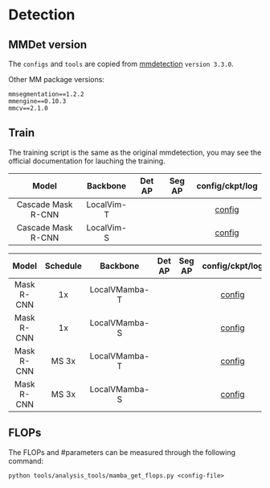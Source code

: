 # Detection

## MMDet version
The `configs` and `tools` are copied from [mmdetection](https://github.com/open-mmlab/mmdetection) `version 3.3.0`.

Other MM package versions:
```shell
mmsegmentation==1.2.2
mmengine==0.10.3
mmcv==2.1.0
```


## Train

The training script is the same as the original mmdetection, you may see the official documentation for lauching the training.

|Model|Backbone|Det AP|Seg AP|config/ckpt/log|
|:--:|:--:|:--:|:--:|:--:|
|Cascade Mask R-CNN|LocalVim-T|||[config](configs/local_mamba/vitdet_cascade_mask-rcnn_local_vim_tiny_lsj-100e.py)|
|Cascade Mask R-CNN|LocalVim-S|||[config](configs/local_mamba/vitdet_cascade_mask-rcnn_local_vim_small_lsj-100e.py)|


|Model|Schedule|Backbone|Det AP|Seg AP|config/ckpt/log|
|:--:|:--:|:--:|:--:|:--:|:--:|
|Mask R-CNN|1x|LocalVMamba-T|||[config](configs/local_mamba/mask_rcnn_local_vssm_tiny_fpn_coco.py)|
|Mask R-CNN|1x|LocalVMamba-S|||[config](configs/local_mamba/mask_rcnn_local_vssm_small_fpn_coco.py)|
|Mask R-CNN|MS 3x|LocalVMamba-T|||[config](configs/local_mamba/mask_rcnn_local_vssm_tiny_fpn_coco_ms_3x.py)|
|Mask R-CNN|MS 3x|LocalVMamba-S|||[config](configs/local_mamba/mask_rcnn_local_vssm_small_fpn_coco_ms_3x.py)|



## FLOPs

The FLOPs and #parameters can be measured through the following command:
```shell
python tools/analysis_tools/mamba_get_flops.py <config-file>
```

